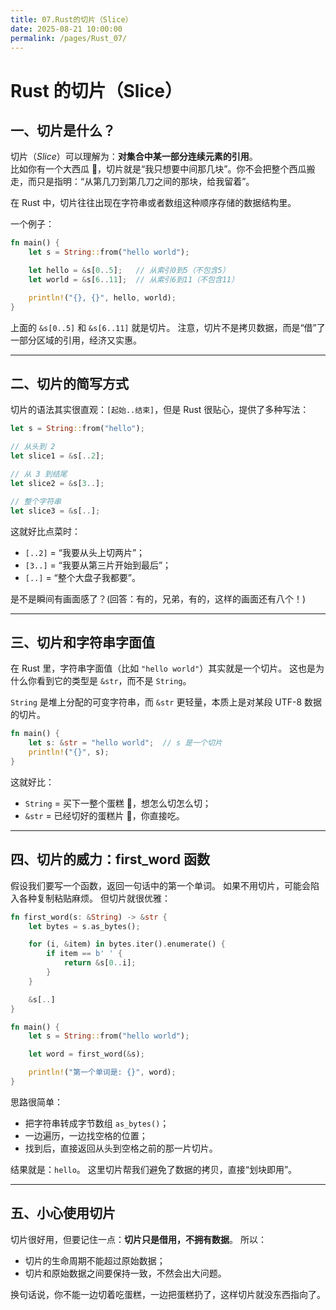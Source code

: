 ```yaml
---
title: 07.Rust的切片（Slice）
date: 2025-08-21 10:00:00
permalink: /pages/Rust_07/
---
```


# **Rust 的切片（Slice）**

## 一、切片是什么？

切片（*Slice*）可以理解为：**对集合中某一部分连续元素的引用**。  
比如你有一个大西瓜 🍉，切片就是“我只想要中间那几块”。你不会把整个西瓜搬走，而只是指明：“从第几刀到第几刀之间的那块，给我留着”。

在 Rust 中，切片往往出现在字符串或者数组这种顺序存储的数据结构里。  

一个例子：  

```rust
fn main() {
    let s = String::from("hello world");

    let hello = &s[0..5];   // 从索引0到5（不包含5）
    let world = &s[6..11];  // 从索引6到11（不包含11）

    println!("{}, {}", hello, world);
}

```

上面的 `&s[0..5]` 和 `&s[6..11]` 就是切片。
 注意，切片不是拷贝数据，而是“借”了一部分区域的引用，经济又实惠。

---

## 二、切片的简写方式

切片的语法其实很直观：`[起始..结束]`，但是 Rust 很贴心，提供了多种写法：

```rust
let s = String::from("hello");

// 从头到 2
let slice1 = &s[..2];

// 从 3 到结尾
let slice2 = &s[3..];

// 整个字符串
let slice3 = &s[..];
```

这就好比点菜时：

- `[..2]` = “我要从头上切两片”；
- `[3..]` = “我要从第三片开始到最后”；
- `[..]` = “整个大盘子我都要”。

是不是瞬间有画面感了？(回答：有的，兄弟，有的，这样的画面还有八个！)

------

## 三、切片和字符串字面值

在 Rust 里，字符串字面值（比如 `"hello world"`）其实就是一个切片。
 这也是为什么你看到它的类型是 `&str`，而不是 `String`。

`String` 是堆上分配的可变字符串，而 `&str` 更轻量，本质上是对某段 UTF-8 数据的切片。

```rust
fn main() {
    let s: &str = "hello world";  // s 是一个切片
    println!("{}", s);
}
```

这就好比：

- `String` = 买下一整个蛋糕 🎂，想怎么切怎么切；
- `&str` = 已经切好的蛋糕片 🍰，你直接吃。

------

## 四、切片的威力：first_word 函数

假设我们要写一个函数，返回一句话中的第一个单词。
 如果不用切片，可能会陷入各种复制粘贴麻烦。
 但切片就很优雅：

```rust
fn first_word(s: &String) -> &str {
    let bytes = s.as_bytes();

    for (i, &item) in bytes.iter().enumerate() {
        if item == b' ' {
            return &s[0..i];
        }
    }

    &s[..]
}

fn main() {
    let s = String::from("hello world");

    let word = first_word(&s);

    println!("第一个单词是: {}", word);
}
```

思路很简单：

- 把字符串转成字节数组 `as_bytes()`；
- 一边遍历，一边找空格的位置；
- 找到后，直接返回从头到空格之前的那一片切片。

结果就是：`hello`。
 这里切片帮我们避免了数据的拷贝，直接“划块即用”。

------

## 五、小心使用切片

切片很好用，但要记住一点：**切片只是借用，不拥有数据**。
 所以：

- 切片的生命周期不能超过原始数据；
- 切片和原始数据之间要保持一致，不然会出大问题。

换句话说，你不能一边切着吃蛋糕，一边把蛋糕扔了，这样切片就没东西指向了。
